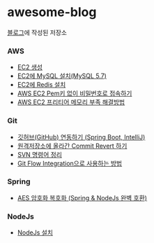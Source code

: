 # awesome-blog

[블로그](https://ssoop.tistory.com/)에 작성된 저장소

### AWS
- [EC2 생성](https://github.com/ssoop-yoon/awesome-blog/tree/main/Cloud/AWS/EC2_%EC%83%9D%EC%84%B1)
- [EC2에 MySQL 설치(MySQL 5.7)](https://github.com/ssoop-yoon/awesome-blog/tree/main/Cloud/AWS/EC2%EC%97%90_MySQL_%EC%84%A4%EC%B9%98(MySQL5_7))
- [EC2에 Redis 설치](https://github.com/ssoop-yoon/awesome-blog/tree/main/Cloud/AWS/EC2%EC%97%90_Redis_%EC%84%A4%EC%B9%98)
- [AWS EC2 Pem키 없이 비밀번호로 접속하기](https://github.com/ssoop-yoon/awesome-blog/tree/main/Cloud/AWS/EC2_pem%ED%82%A4_%EC%97%86%EC%9D%B4_%EB%B9%84%EB%B0%80%EB%B2%88%ED%98%B8%EB%A1%9C_%EC%A0%91%EC%86%8D%ED%95%98%EA%B8%B0)
- [AWS EC2 프리티어 메모리 부족 해결방법](https://github.com/ssoop-yoon/awesome-blog/tree/main/Cloud/AWS/EC2_%ED%94%84%EB%A6%AC%ED%8B%B0%EC%96%B4_%EC%8A%A4%EC%99%91)

### Git
- [깃허브(GitHub) 연동하기 (Spring Boot, IntelliJ)](https://github.com/ssoop-yoon/awesome-blog/tree/main/Git/GitHub_%EC%97%B0%EB%8F%99)
- [원격저장소에 올라간 Commit Revert 하기](https://github.com/ssoop-yoon/awesome-blog/tree/main/Git/Commit_Revert)
- [SVN 명령어 정리](https://github.com/ssoop-yoon/awesome-blog/tree/main/Git/SVN_%EB%AA%85%EB%A0%B9%EC%96%B4)
- [Git Flow Integration으로 사용하는 방법](https://github.com/ssoop-yoon/awesome-blog/tree/main/Git/GitFlow_Integradtion)

### Spring
- [AES 암호화 복호화 (Spring & NodeJs 완벽 호환)](https://github.com/ssoop-yoon/awesome-blog/tree/main/Spring/AesUtil)

### NodeJs
- [NodeJs 설치](https://github.com/ssoop-yoon/awesome-blog/tree/main/NodeJs/NodeJs_Install)

